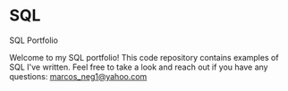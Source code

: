 # SQL
SQL Portfolio

Welcome to my SQL portfolio! This code repository contains examples of SQL I've written. Feel free to take a look and reach out if you have any questions: marcos_neg1@yahoo.com
